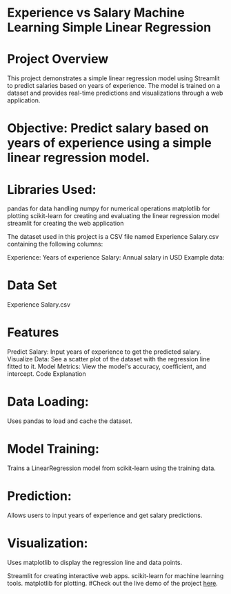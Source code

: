 
# Experience vs Salary Machine Learning Simple Linear Regression 
# Project Overview

This project demonstrates a simple linear regression model using Streamlit to predict salaries based on years of experience. The model is trained on a dataset and provides real-time predictions and visualizations through a web application.

# Objective: Predict salary based on years of experience using a simple linear regression model.
# Libraries Used:
pandas for data handling
numpy for numerical operations
matplotlib for plotting
scikit-learn for creating and evaluating the linear regression model
streamlit for creating the web application


The dataset used in this project is a CSV file named Experience Salary.csv containing the following columns:

Experience: Years of experience
Salary: Annual salary in USD
Example data:
# Data Set
Experience Salary.csv



# Features

Predict Salary: Input years of experience to get the predicted salary.
Visualize Data: See a scatter plot of the dataset with the regression line fitted to it.
Model Metrics: View the model's accuracy, coefficient, and intercept.
Code Explanation

# Data Loading: 
  Uses pandas to load and cache the dataset.
# Model Training: 
  Trains a LinearRegression model from scikit-learn using the training data.
# Prediction: 
  Allows users to input years of experience and get salary predictions.
# Visualization: 
  Uses matplotlib to display the regression line and data points.



Streamlit for creating interactive web apps.
scikit-learn for machine learning tools.
matplotlib for plotting.
#Check out the live demo of the project [here](https://ml-simple-lr.streamlit.app/).

